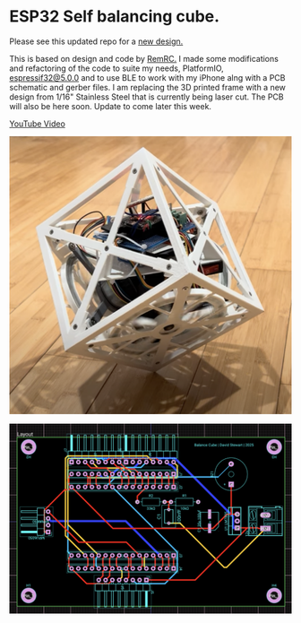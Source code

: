 # ESP32 Self balancing cube.

Please see this updated repo for a [new design.](https://github.com/metanurb21/cubli?tab=readme-ov-file) 

This is based on design and code by [RemRC.](https://github.com/remrc/Self-Balancing-Cube/blob/main/README.md)
I made some modifications and refactoring of the code to suite my needs, PlatformIO, espressif32@5.0.0 and to use BLE to work with my iPhone alng with a PCB schematic and gerber files. I am replacing the 3D printed frame with a new design from 1/16" Stainless Steel that is currently being laser cut. The PCB will also be here soon. Update to come later this week.

[YouTube Video](https://youtu.be/8PgxoO3G0Uw?si=-hIFl6_N7yUKP_Ou)

![ESP32 Cube balancing on vertex.](https://github.com/metanurb21/BalanceCube3/blob/main/mages/cube.png)

![ESP32 cube controller schematic.](https://github.com/metanurb21/BalanceCube3/blob/main/mages/bb-schematic.png)
